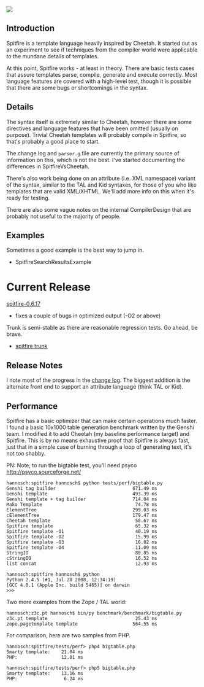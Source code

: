 ![](https://gitcdn.xyz/repo/nicksay/spitfire/master/doc/spitfire.png)


## Introduction

Spitfire is a template language heavily inspired by Cheetah. It started out as an experiment to see if techniques from the compiler world were applicable to the mundane details of templates.

At this point, Spitfire works - at least in theory. There are basic tests cases that assure templates parse, compile, generate and execute correctly. Most language features are covered with a high-level test, though it is possible that there are some bugs or shortcomings in the syntax.


## Details

The syntax itself is extremely similar to Cheetah, however there are some directives and language features that have been omitted (usually on purpose).  Trivial Cheetah templates will probably compile in Spitfire, so that's probably a good place to start.

The change log and `parser.g` file are currently the primary source of information on this, which is not the best. I've started documenting the differences in SpitfireVsCheetah.

There's also work being done on an attribute (i.e. XML namespace) variant of the syntax, similar to the TAL and Kid syntaxes, for those of you who like templates that are valid XML/XHTML. We'll add more info on this when it's ready for testing.

There are also some vague notes on the internal CompilerDesign that are probably not useful to the majority of people.


## Examples

Sometimes a good example is the best way to jump in.
  * SpitfireSearchResultsExample


# Current Release

[spitfire-0.6.17](http://spitfire.googlecode.com/svn/tags/spitfire-0.6.17)
  * fixes a couple of bugs in optimized output (-O2 or above)

Trunk is semi-stable as there are reasonable regression tests. Go ahead, be brave.

  * [spitfire trunk](http://spitfire.googlecode.com/svn/trunk)


## Release Notes

I note most of the progress in the [change log](http://spitfire.googlecode.com/svn/trunk/CHANGES). The biggest addition is the alternate front end to support an attribute language (think TAL or Kid).


## Performance

Spitfire has a basic optimizer that can make certain operations much faster. I found a basic 10x1000 table generation benchmark written by the Genshi team. I modified it to add Cheetah (my baseline performance target) and Spitfire. This is by no means exhaustive proof that Spitfire is always fast, just that in a simple case of burning through a loop of generating text, it's not too shabby.

PN: Note, to run the bigtable test, you'll need psyco http://psyco.sourceforge.net/

```
hannosch:spitfire hannosch$ python tests/perf/bigtable.py
Genshi tag builder                            671.49 ms
Genshi template                               493.39 ms
Genshi template + tag builder                 714.04 ms
Mako Template                                  74.78 ms
ElementTree                                   299.03 ms
cElementTree                                  179.47 ms
Cheetah template                               58.67 ms
Spitfire template                              65.32 ms
Spitfire template -O1                          40.19 ms
Spitfire template -O2                          15.99 ms
Spitfire template -O3                          16.02 ms
Spitfire template -O4                          11.09 ms
StringIO                                       80.85 ms
cStringIO                                      16.52 ms
list concat                                    12.93 ms

hannosch:spitfire hannosch$ python
Python 2.4.5 (#1, Jul 20 2008, 12:34:19)
[GCC 4.0.1 (Apple Inc. build 5465)] on darwin
>>>
```

Two more examples from the Zope / TAL world:
```
hannosch:z3c.pt hannosch$ bin/py benchmark/benchmark/bigtable.py
z3c.pt template                                25.43 ms
zope.pagetemplate template                    564.55 ms
```

For comparison, here are two samples from PHP.
```
hannosch:spitfire/tests/perf> php4 bigtable.php
Smarty template:    21.04 ms
PHP:                12.01 ms

hannosch:spitfire/tests/perf> php5 bigtable.php
Smarty template:    13.16 ms
PHP:                 6.24 ms
```
